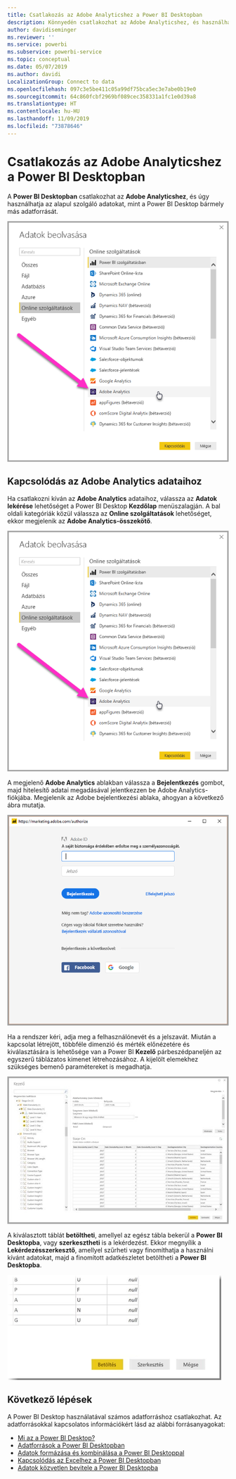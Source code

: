 ```yaml
---
title: Csatlakozás az Adobe Analyticshez a Power BI Desktopban
description: Könnyedén csatlakozhat az Adobe Analyticshez, és használhatja azt a Power BI Desktopban
author: davidiseminger
ms.reviewer: ''
ms.service: powerbi
ms.subservice: powerbi-service
ms.topic: conceptual
ms.date: 05/07/2019
ms.author: davidi
LocalizationGroup: Connect to data
ms.openlocfilehash: 097c3e5be411c05a99df75bca5ec3e7abe0b19e0
ms.sourcegitcommit: 64c860fcbf2969bf089cec358331a1fc1e0d39a8
ms.translationtype: HT
ms.contentlocale: hu-HU
ms.lasthandoff: 11/09/2019
ms.locfileid: "73878646"
---
```

# <a name="connect-to-adobe-analytics-in-power-bi-desktop"></a>Csatlakozás az Adobe Analyticshez a Power BI Desktopban 
A **Power BI Desktopban** csatlakozhat az **Adobe Analyticshez**, és úgy használhatja az alapul szolgáló adatokat, mint a Power BI Desktop bármely más adatforrását. 

![Adatok lekérése az Adobe Analytics szolgáltatásból](media/desktop-connect-adobe-analytics/connect-adobe-analytics_01.png)

## <a name="connect-to-adobe-analytics-data"></a>Kapcsolódás az Adobe Analytics adataihoz
Ha csatlakozni kíván az **Adobe Analytics** adataihoz, válassza az **Adatok lekérése** lehetőséget a Power BI Desktop **Kezdőlap** menüszalagján. A bal oldali kategóriák közül válassza az **Online szolgáltatások** lehetőséget, ekkor megjelenik az **Adobe Analytics-összekötő**.

![Adatok lekérése az Adobe Analytics szolgáltatásból](media/desktop-connect-adobe-analytics/connect-adobe-analytics_01.png)

A megjelenő **Adobe Analytics** ablakban válassza a **Bejelentkezés** gombot, majd hitelesítő adatai megadásával jelentkezzen be Adobe Analytics-fiókjába. Megjelenik az Adobe bejelentkezési ablaka, ahogyan a következő ábra mutatja.

![Bejelentkezés az Adobe Analyticsbe](media/desktop-connect-adobe-analytics/connect-adobe-analytics_03.png)

Ha a rendszer kéri, adja meg a felhasználónevét és a jelszavát. Miután a kapcsolat létrejött, többféle dimenzió és mérték előnézetére és kiválasztására is lehetősége van a Power BI **Kezelő** párbeszédpaneljén az egyszerű táblázatos kimenet létrehozásához. A kijelölt elemekhez szükséges bemenő paramétereket is megadhatja. 

![Adatok kijelölése a Kezelő használatával](media/desktop-connect-adobe-analytics/connect-adobe-analytics_04.png)

A kiválasztott táblát **betöltheti**, amellyel az egész tábla bekerül a **Power BI Desktopba**, vagy **szerkesztheti** is a lekérdezést. Ekkor megnyílik a **Lekérdezésszerkesztő**, amellyel szűrheti vagy finomíthatja a használni kívánt adatokat, majd a finomított adatkészletet betöltheti a **Power BI Desktopba**.

![Adatok betöltése vagy szerkesztése a Kezelőben](media/desktop-connect-adobe-analytics/connect-adobe-analytics_05.png)


## <a name="next-steps"></a>Következő lépések
A Power BI Desktop használatával számos adatforráshoz csatlakozhat. Az adatforrásokkal kapcsolatos információkért lásd az alábbi forrásanyagokat:

* [Mi az a Power BI Desktop?](desktop-what-is-desktop.md)
* [Adatforrások a Power BI Desktopban](desktop-data-sources.md)
* [Adatok formázása és kombinálása a Power BI Desktoppal](desktop-shape-and-combine-data.md)
* [Kapcsolódás az Excelhez a Power BI Desktopban](desktop-connect-excel.md)   
* [Adatok közvetlen bevitele a Power BI Desktopba](desktop-enter-data-directly-into-desktop.md)   


